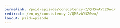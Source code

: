 ```yaml
---
permalink: /paid-episode/consistency-2/QMSvAY5Z0wo/
redirect: /enjoy/consistency-2/QMSvAY5Z0wo/
layout: paid-episode
---
```

